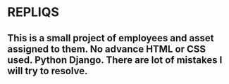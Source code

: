 # REPLIQS
## This is a small project of employees and asset assigned to them. No advance HTML or CSS used. Python Django. There are lot of mistakes I will try to resolve.
